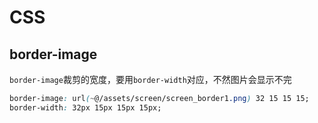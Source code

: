 # CSS

## border-image

`border-image`裁剪的宽度，要用`border-width`对应，不然图片会显示不完

```css
border-image: url(~@/assets/screen/screen_border1.png) 32 15 15 15;
border-width: 32px 15px 15px 15px;
```